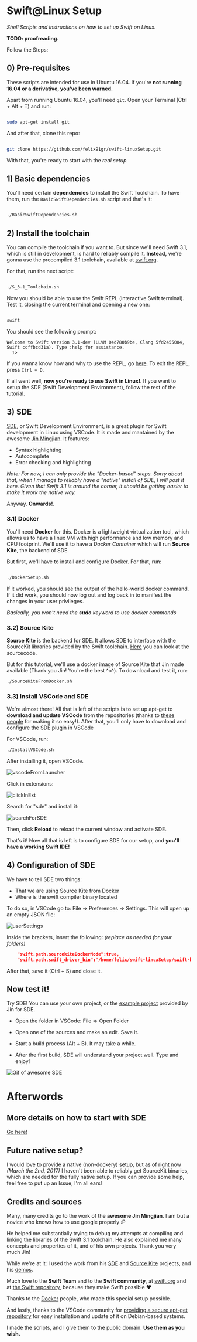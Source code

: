 # Swift@Linux Setup
_Shell Scripts and instructions on how to set up Swift on Linux._

**TODO: proofreading.**

Follow the Steps:

## 0) Pre-requisites 

These scripts are intended for use in Ubuntu 16.04. If you're **not running 16.04 or a derivative, you've been warned.**

Apart from running Ubuntu 16.04, you'll need `git`. Open your Terminal (Ctrl + Alt + T) and run:

```bash

sudo apt-get install git

```

And after that, clone this repo:

```bash

git clone https://github.com/felix91gr/swift-linuxSetup.git

```

With that, you're ready to start with the *real setup.*

## 1) Basic dependencies

You'll need certain **dependencies** to install the Swift Toolchain. To have them, run the `BasicSwiftDependencies.sh` script and that's it:

```bash

./BasicSwiftDependencies.sh

```

## 2) Install the toolchain

You can compile the toolchain if you want to. But since we'll need Swift 3.1, which is still in development, is hard to reliably compile it. **Instead,** we're gonna use the precompiled 3.1 toolchain, available at [swift.org](swift.org).

For that, run the next script:

```bash

./S_3.1_Toolchain.sh

```
Now you should be able to use the Swift REPL (interactive Swift terminal). Test it, closing the current terminal and opening a new one:

```bash

swift

```

You should see the following prompt:

```console
Welcome to Swift version 3.1-dev (LLVM 04d780b9be, Clang 5fd2455004, Swift ccffbcd31a). Type :help for assistance.
  1>
```
If you wanna know how and why to use the REPL, go [here](https://swift.org/lldb/#why-combine-the-repl-and-debugger). To exit the REPL, press `Ctrl + D`.

If all went well, **now you're ready to use Swift in Linux!**. If you want to setup the SDE (Swift Development Environment), follow the rest of the tutorial.

## 3) SDE

[SDE](https://github.com/jinmingjian/sde), or Swift Development Environment, is a great plugin for Swift development in Linux using VSCode. It is made and mantained by the awesome [Jin Mingjian](https://github.com/jinmingjian). It features:

* Syntax highlighting
* Autocomplete
* Error checking and highlighting

*Note: For now, I can only provide the "Docker-based" steps. Sorry about that, when I manage to reliably have a "native" install of SDE, I will post it here. Given that Swift 3.1 is around the corner, it should be getting easier to make it work the native way.* 

Anyway. **Onwards!**.

### 3.1) Docker

You'll need **Docker** for this. Docker is a lightweight virtualization tool, which allows us to have a linux VM with high performance and low memory and CPU footprint. We'll use it to have a *Docker Container* which will run **Source Kite**, the backend of SDE.

But first, we'll have to install and configure Docker. For that, run:

```bash

./DockerSetup.sh

```
If it worked, you should see the output of the hello-world docker command. If it did work, you should now log out and log back in to manifest the changes in your user privileges. 

*Basically, you won't need the __sudo__ keyword to use docker commands*

### 3.2) Source Kite

**Source Kite** is the backend for SDE. It allows SDE to interface with the SourceKit libraries provided by the Swift toolchain. [Here](https://github.com/jinmingjian/sourcekite) you can look at the sourcecode.

But for this tutorial, we'll use a docker image of Source Kite that Jin made available (Thank you Jin! You're the best ^o^). To download and test it, run:

```bash
./SourceKiteFromDocker.sh
```

### 3.3) Install VSCode and SDE

We're almost there! All that is left of the scripts is to set up apt-get to **download and update VSCode** from the repositories (thanks to [these people](https://github.com/Microsoft/vscode/issues/2973) for making it so easy!). After that, you'll only have to download and configure the SDE plugin in VSCode

For VSCode, run:

```bash
./InstallVSCode.sh
```

After installing it, open VSCode.

![vscodeFromLauncher](assets/VSCode_before.png)

Click in extensions:

![clickInExt](assets/VSCode_extensions1.png)

Search for "sde" and install it:

![searchForSDE](assets/VSCode_extensions2.png)

Then, click **Reload** to reload the current window and activate SDE.

That's it! Now all that is left is to configure SDE for our setup, and **you'll have a working Swift IDE!**

## 4) Configuration of SDE

We have to tell SDE two things:

* That we are using Source Kite from Docker
* Where is the swift compiler binary located

To do so, in VSCode go to: File => Preferences => Settings. This will open up an empty JSON file:

![userSettings](assets/UserSettings1.png)

Inside the brackets, insert the following: *(replace as needed for your folders)*

```json
    "swift.path.sourcekiteDockerMode":true,
    "swift.path.swift_driver_bin":"/home/felix/swift-linuxSetup/swift-binaries/usr/bin/swift"
```

After that, save it (Ctrl + S) and close it.

## Now test it!

Try SDE! You can use your own project, or the [example project](https://github.com/jinmingjian/sde-demos) provided by Jin for SDE.

* Open the folder in VSCode: File => Open Folder

* Open one of the sources and make an edit. Save it.

* Start a build process (Alt + B). It may take a while.

* After the first build, SDE will understand your project well. Type and enjoy!

![Gif of awesome SDE](http://blog.dirac.io/img/2017-01-11/preview.gif)

# Afterwords

## More details on how to start with SDE

[Go here!](http://blog.dirac.io/2017/01/11/get_started_sde.html)

## Future native setup?

I would love to provide a native (non-dockery) setup, but as of right now *(March the 2nd, 2017)* I haven't been able to reliably get SourceKit binaries, which are needed for the fully native setup. If you can provide some help, feel free to put up an Issue; I'm all ears!

## Credits and sources

Many, many credits go to the work of the **awesome Jin Mingjian**. I am but a novice who knows how to use google properly :P

He helped me substantially trying to debug my attempts at compiling and linking the libraries of the Swift 3.1 toolchain. He also explained me many concepts and properties of it, and of his own projects. Thank you very much Jin!

While we're at it: I used the work from his [SDE](https://github.com/jinmingjian/sde) and [Source Kite](https://github.com/jinmingjian/sourcekite) projects, and his [demos](https://github.com/jinmingjian/sde-demos).

Much love to the **Swift Team** and to the **Swift community**, at [swift.org](https://swift.org/) and at [the Swift repository](https://github.com/apple/swift), because they make Swift possible :heart:

Thanks to the [Docker](https://www.docker.com/) people, who made this special setup possible.

And lastly, thanks to the VSCode community for [providing a secure apt-get repository](https://github.com/Microsoft/vscode/issues/2973) for easy installation and update of it on Debian-based systems.

I made the scripts, and I give them to the public domain. **Use them as you wish.**
